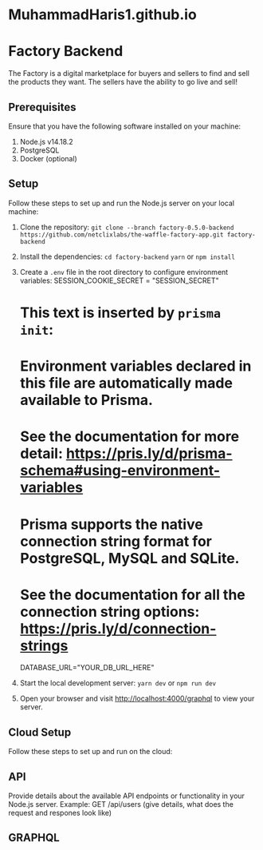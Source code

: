 # MuhammadHaris1.github.io


# Factory Backend
The Factory is a digital marketplace for buyers and sellers to 
find and sell the products they want. The sellers have the ability 
to go live and sell!

## Prerequisites
Ensure that you have the following software installed on your machine: 

1. Node.js v14.18.2
2. PostgreSQL
3. Docker (optional)

## Setup
Follow these steps to set up and run the Node.js server on your local machine: 

1. Clone the repository: 
    `git clone --branch factory-0.5.0-backend https://github.com/netclixlabs/the-waffle-factory-app.git factory-backend`

2. Install the dependencies: 
    `cd factory-backend`
    `yarn` or `npm install`

3. Create a `.env` file in the root directory to configure environment variables:
    SESSION_COOKIE_SECRET = "SESSION_SECRET"

    # This text is inserted by `prisma init`:
    # Environment variables declared in this file are automatically made available to Prisma.
    # See the documentation for more detail: https://pris.ly/d/prisma-schema#using-environment-variables

    # Prisma supports the native connection string format for PostgreSQL, MySQL and SQLite.
    # See the documentation for all the connection string options: https://pris.ly/d/connection-strings

    DATABASE_URL="YOUR_DB_URL_HERE"

4. Start the local development server:
    `yarn dev` or `npm run dev`

5. Open your browser and visit [http://localhost:4000/graphql](http://localhost:4000/graphql) to view your server.

## Cloud Setup
Follow these steps to set up and run on the cloud: 

## API
Provide details about the available API endpoints or functionality in your Node.js server. Example: GET /api/users (give details, what does the request and respones look like) 

## GRAPHQL
